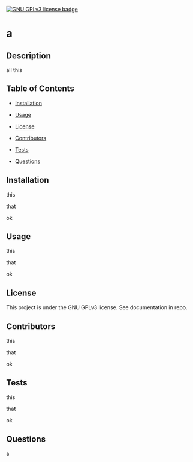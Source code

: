 [![GNU GPLv3 license badge](https://img.shields.io/badge/License-GNU%20GPLv3-green})](https://shields.io/)
# a

## Description
all this
  
## Table of Contents
- [Installation](#installation)

- [Usage](#usage)

- [License](#license)

- [Contributors](#contributors)

- [Tests](#tests)

- [Questions](#questions)


  
## <a id="installation"></a>Installation
  this
  
  that 
  
   ok
  
  
## <a id="usage"></a>Usage
  this
  
  that 
  
   ok
  
  
## <a id="license"></a>License
This project is under the GNU GPLv3 license. See documentation in repo.
## <a id='contributors'></a>Contributors
  this
  
  that 
  
   ok
  
  
## <a id="tests"></a>Tests
  this
  
  that 
  
   ok
  
  
  
## <a id="questions"></a>Questions
a